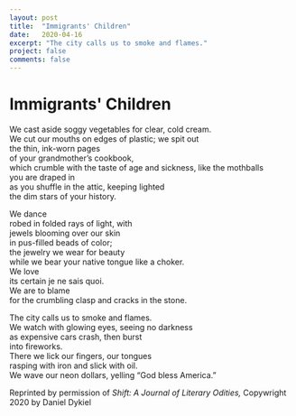```yaml
---
layout: post
title:  "Immigrants' Children"
date:   2020-04-16
excerpt: "The city calls us to smoke and flames."
project: false
comments: false
---
```


# Immigrants' Children  

We cast aside soggy vegetables for clear, cold cream.  
We cut our mouths on edges of plastic; we spit out  
the thin, ink-worn pages  
of your grandmother’s cookbook,  
which crumble with the taste 
of age and sickness, like the mothballs  
you are draped in  
as you shuffle in the attic, keeping lighted  
the dim stars of your history.  

We dance  
robed in folded rays of light, with  
jewels blooming over our skin   
in pus-filled beads of color;  
the jewelry we wear for beauty  
while we bear your native tongue like a choker.  
We love  
its certain je ne sais quoi.  
We are to blame  
for the crumbling clasp and cracks in the stone.  

The city calls us to smoke and flames.  
We watch with glowing eyes, seeing no darkness  
as expensive cars crash, then burst  
into fireworks.  
There we lick our fingers, our tongues  
rasping with iron and slick with oil.  
We wave our neon dollars, yelling “God bless America.”  

Reprinted by permission of *Shift: A Journal of Literary Odities,* Copywright 2020 by Daniel Dykiel
